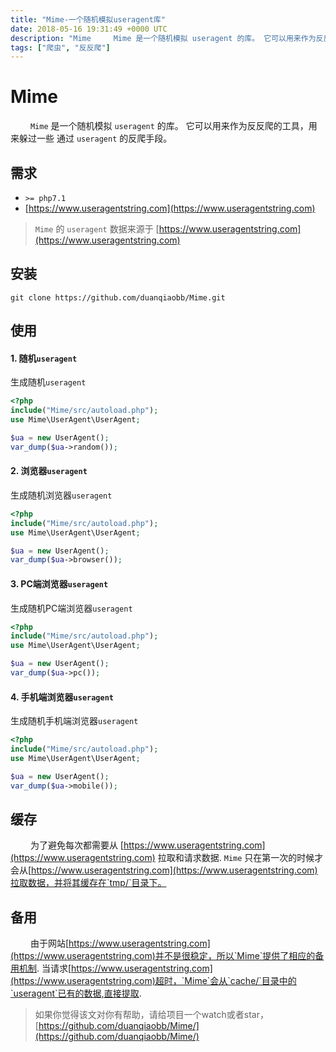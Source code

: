 ```yaml
---
title: "Mime-一个随机模拟useragent库"
date: 2018-05-16 19:31:49 +0000 UTC
description: "Mime     Mime 是一个随机模拟 useragent 的库。 它可以用来作为反反爬的工具，用来躲过一些 通过 useragent 的反爬手段。需求&amp;amp;gt;= php7.1https://www.useragentstring.com  Mime 的 useragent 数据来源于 https://www.useragentstring.com安装..."
tags: ["爬虫", "反反爬"]
---
```

# Mime
&ensp;&ensp;&ensp;&ensp; `Mime` 是一个随机模拟 `useragent` 的库。 它可以用来作为反反爬的工具，用来躲过一些
通过 `useragent` 的反爬手段。

## 需求

+ `>= php7.1`
+ [https://www.useragentstring.com](https://www.useragentstring.com)

> `Mime` 的 `useragent` 数据来源于 [https://www.useragentstring.com](https://www.useragentstring.com)

## 安装

```shell
git clone https://github.com/duanqiaobb/Mime.git
```

## 使用

#### 1. 随机`useragent`

生成随机`useragent`

```php
<?php
include("Mime/src/autoload.php");
use Mime\UserAgent\UserAgent;

$ua = new UserAgent();
var_dump($ua->random());
```


#### 2. 浏览器`useragent`

生成随机浏览器`useragent`

```php
<?php
include("Mime/src/autoload.php");
use Mime\UserAgent\UserAgent;

$ua = new UserAgent();
var_dump($ua->browser());
```

#### 3. PC端浏览器`useragent` 

生成随机PC端浏览器`useragent`

```php
<?php
include("Mime/src/autoload.php");
use Mime\UserAgent\UserAgent;

$ua = new UserAgent();
var_dump($ua->pc());
```

#### 4. 手机端浏览器`useragent` 

生成随机手机端浏览器`useragent`

```php
<?php
include("Mime/src/autoload.php");
use Mime\UserAgent\UserAgent;

$ua = new UserAgent();
var_dump($ua->mobile());
```

## 缓存

&ensp;&ensp;&ensp;&ensp; 为了避免每次都需要从 [https://www.useragentstring.com](https://www.useragentstring.com) 拉取和请求数据. `Mime` 只在第一次的时候才会从[https://www.useragentstring.com](https://www.useragentstring.com)拉取数据，并将其缓存在`tmp/`目录下。

## 备用

&ensp;&ensp;&ensp;&ensp; 由于网站[https://www.useragentstring.com](https://www.useragentstring.com)并不是很稳定，所以`Mime`提供了相应的备用机制. 当请求[https://www.useragentstring.com](https://www.useragentstring.com)超时，`Mime`会从`cache/`目录中的`useragent`已有的数据,直接提取.


> 如果你觉得该文对你有帮助，请给项目一个watch或者star，[https://github.com/duanqiaobb/Mime/](https://github.com/duanqiaobb/Mime/)

 
